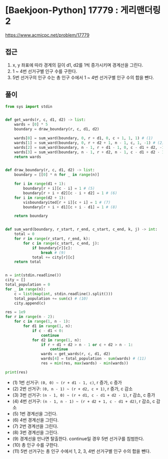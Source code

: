 [Baekjoon-Python] 17779 : 게리맨더링 2
=
<https://www.acmicpc.net/problem/17779>


접근
--


1. x, y 좌표에 따라 경계의 길이 d1, d2를 1씩 증가시키며 경계선을 그린다.
2. 1 ~ 4번 선거구별 인구 수를 구한다.
3. 5번 선거구의 인구 수는 총 인구 수에서 1 ~ 4번 선거구별 인구 수의 합을 뺀다.


풀이
--



```python
from sys import stdin


def get_wards(r, c, d1, d2) -> list:
    wards = [0] * 5
    boundary = draw_boundary(r, c, d1, d2)

    wards[0] = sum_ward(boundary, 0, r + d1, 0, c + 1, 1, 1) # (1)
    wards[1] = sum_ward(boundary, 0, r + d2 + 1, n - 1, c, 1, -1) # (2) 
    wards[2] = sum_ward(boundary, n - 1, r + d1 - 1, 0, c - d1 + d2, -1, 1) # (3)
    wards[3] = sum_ward(boundary, n - 1, r + d2, n - 1, c - d1 + d2 - 1, -1, -1) # (4)
    return wards


def draw_boundary(r, c, d1, d2) -> list:
    boundary = [[0] * n for _ in range(n)]

    for i in range(d1 + 1):
        boundary[r + i][c - i] = 1 # (5)
        boundary[r + i + d2][c - i + d2] = 1 # (6)
    for i in range(d2 + 1):
        visboundaryited[r + i][c + i] = 1 # (7)
        boundary[r + i + d1][c + i - d1] = 1 # (8)

    return boundary


def sum_ward(boundary, r_start, r_end, c_start, c_end, k, j) -> int:
    total = 0
    for r in range(r_start, r_end, k):
        for c in range(c_start, c_end, j):
            if boundary[r][c]:
                break # (9)
            total += city[r][c]
    return total


n = int(stdin.readline())
city = []
total_population = 0
for _ in range(n):
    c = list(map(int, stdin.readline().split()))
    total_population += sum(c) # (10)
    city.append(c)

res = 1e9
for r in range(n - 2):
    for c in range(1, n - 1):
        for d1 in range(1, n):
            if c - d1 < 0:
                continue
            for d2 in range(1, n):
                if r + d1 + d2 > n - 1 or c + d2 > n - 1:
                    continue
                wards = get_wards(r, c, d1, d2)
                wards[4] = total_population - sum(wards) # (11)
                res = min(res, max(wards) - min(wards))

print(res)
```


* (1) 1번 선거구: `(0, 0) ~ (r + d1 - 1, c)`, r 증가, c 증가
* (2) 2번 선거구: `(0, n - 1) ~ (r + d2, c + 1)`, r 증가, c 감소
* (3) 3번 선거구: `(n - 1, 0) ~ (r + d1, c - d1 + d2 - 1)`, r 감소, c 증가
* (4) 4번 선거구: `(n - 1, n - 1) ~ (r + d2 + 1, c - d1 + d2)`, r 감소, c 감소
* (5) 1번 경계선을 그린다.
* (6) 4번 경계선을 그린다.
* (7) 2번 경계선을 그린다.
* (8) 3번 경계선을 그린다.
* (9) 경계선을 만나면 탈출한다. continue일 경우 5번 선거구를 침범한다.
* (10) 총 인구 수를 구한다.
* (11) 5번 선거구는 총 인구 수에서 1, 2, 3, 4번 선거구별 인구 수의 합을 뺀다.
